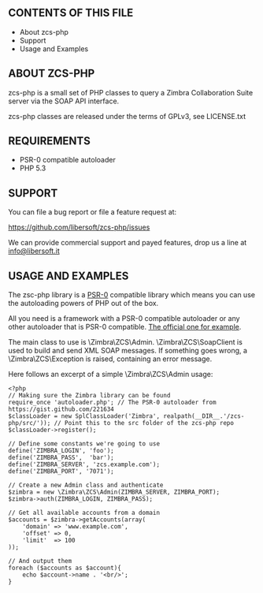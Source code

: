 CONTENTS OF THIS FILE
---------------------

 * About zcs-php
 * Support
 * Usage and Examples

ABOUT ZCS-PHP
---------------

zcs-php is a small set of PHP classes to query a Zimbra Collaboration Suite server via the SOAP API interface.

zcs-php classes are released under the terms of GPLv3, see LICENSE.txt

REQUIREMENTS
------------

- PSR-0 compatible autoloader
- PHP 5.3


SUPPORT
-------

You can file a bug report or file a feature request at:

https://github.com/libersoft/zcs-php/issues

We can provide commercial support and payed features, drop us a line at info@libersoft.it

USAGE AND EXAMPLES
------------------

The zsc-php library is a [PSR-0](https://github.com/php-fig/fig-standards/blob/master/accepted/PSR-0.md) compatible library which means you can use the autoloading powers of PHP out of the box.

All you need is a framework with a PSR-0 compatible autoloader or any other autoloader that is PSR-0 compatible. [The official one for example](https://gist.github.com/221634).

The main class to use is \Zimbra\ZCS\Admin. \Zimbra\ZCS\SoapClient is used to build and send XML SOAP messages. If something goes wrong, a \Zimbra\ZCS\Exception is raised, containing an error message.

Here follows an excerpt of a simple \Zimbra\ZCS\Admin usage:

    <?php
    // Making sure the Zimbra library can be found
    require_once 'autoloader.php'; // The PSR-0 autoloader from https://gist.github.com/221634
    $classLoader = new SplClassLoader('Zimbra', realpath(__DIR__.'/zcs-php/src/')); // Point this to the src folder of the zcs-php repo
    $classLoader->register();

    // Define some constants we're going to use
    define('ZIMBRA_LOGIN', 'foo');
    define('ZIMBRA_PASS',  'bar');
    define('ZIMBRA_SERVER', 'zcs.example.com');
    define('ZIMBRA_PORT', '7071');

    // Create a new Admin class and authenticate
    $zimbra = new \Zimbra\ZCS\Admin(ZIMBRA_SERVER, ZIMBRA_PORT);
    $zimbra->auth(ZIMBRA_LOGIN, ZIMBRA_PASS);

    // Get all available accounts from a domain
    $accounts = $zimbra->getAccounts(array(
        'domain' => 'www.example.com',
        'offset' => 0,
        'limit'  => 100
    ));

    // And output them
    foreach ($accounts as $account){
        echo $account->name . '<br/>';
    }
